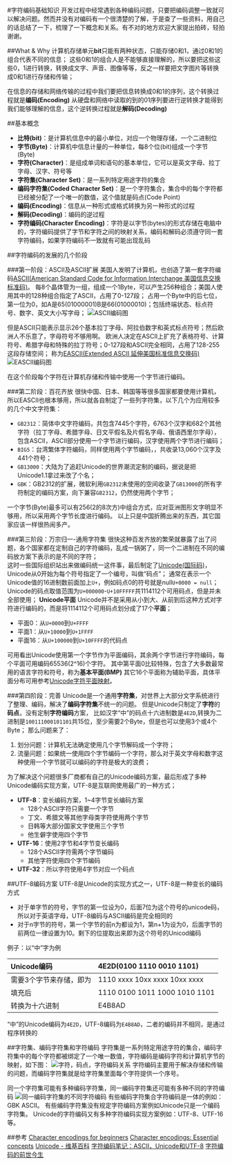 #字符编码基础知识
开发过程中经常遇到各种编码问题，只要把编码调整一致就可以解决问题。然而并没有对编码有一个很清楚的了解，于是查了一些资料，用自己的话总结了一下，梳理了一下概念和关系。有不对的地方欢迎大家提出拍砖，轻拍谢谢。

##What & Why
计算机存储单元**bit**只能有两种状态，只能存储0和1，通过0和1的组合代表不同的信息；
这些0和1的组合人是不能够直接理解的，所以要把这些这些0，1进行转换，转换成文字、声音、图像等等，反之一样要把文字图片等转换成0和1进行存储和传输；

在信息的存储和网络传输的过程中我们要把信息转换成0和1的序列，这个转换过程就是**编码(Encoding)**
从硬盘和网络中读取的到的01序列要进行逆转换才能得到我们能够理解的信息，这个逆转换过程就是**解码(Decoding)**

##基本概念
+ **比特(bit)**：是计算机信息中的最小单位，对应一个物理存储，一个二进制位
+ **字节(Byte)**：计算机中信息计量的一种单位，每8个位(bit)组成一个字节(Byte)
+ **字符(Character)**：是组成单词和语句的基本单位，它可以是英文字母、拉丁字母、汉字、符号等
+ **字符集(Character Set)**：是一系列特定用途字符的集合
+ **编码字符集(Coded Character Set)**：是一个字符集合，集合中的每个字符都已经被分配了一个唯一的数值，这个值就是码点(Code Point)
+ **编码(Encoding)**：信息从一种形式或格式转换为另一种形式的过程
+ **解码(Decoding)**：编码的逆过程
+ **字符编码(Character Encoding)**：字符是以字节(bytes)的形式存储在电脑中的，字符编码提供了字节和字符之间的映射关系，编码和解码必须遵守同一套字符编码，如果字符编码不一致就有可能出现乱码


##字符编码的发展的几个阶段

###第一阶段：ASCII及ASCII扩展
美国人发明了计算机，也创造了第一套字符编码[ASCII(American Standard Code for Information Interchange 美国信息交换标准码)](https://zh.wikipedia.org/wiki/ASCII)。
每8个晶体管为一组，组成一个1Byte，可以产生256种组合；美国人使用其中的128种组合指定了ASCII，占用了0-127段；
占用一个Byte中的后七位，第一位为0，如A是65(01000001)B是66(01000010)；包括终端状态、标点符号、数字、英文大小写字母；
![ASCII编码图](http://www.asciima.com/img/ascii_Table2.png)

但是ASCII只能表示显示26个基本拉丁字母、阿拉伯数字和英式标点符号；然后欧洲人不乐意了，字母符号不够用啊。
欧洲人决定在ASCII上扩充了表格符号、计算符号、希腊字母和特殊的拉丁符号；0-127段和ASCII完全相同，占用了128-255这段存储空间；
称为[EASCII(Extended ASCII 延伸美国标准信息交换码)](https://zh.wikipedia.org/wiki/EASCII)
![EASCII编码图](http://images2015.cnblogs.com/blog/809218/201510/809218-20151002130810902-1753100839.jpg)

在这个阶段每个字符在计算机存储和传输中使用一个字节进行编码。


###第二阶段：百花齐放
很快中国、日本、韩国等等很多国家都要使用计算机，所以EASCII也根本够用，所以就各自制定了一些列字符集，以下几个为应用较多的几个中文字符集：

+ `GB2312`：简体中文字符编码，共包含7445个字符，6763个汉字和682个其他字符（拉丁字母、希腊字母、日文平假名及片假名字母、俄语西里尔字母），包含ASCII，ASCII部分使用一个字节进行编码，汉字使用两个字节进行编码；
+ `BIG5`：台湾繁体字符编码，同样使用两个字节编码，，共收录13,060个汉字及441个符号；
+ `GB13000`：大陆为了追赶Unicode的世界潮流定制的编码，据说是把Unicode1.1拿过来改了个名；
+ `GBK`：GB2312的扩展，微软利用`GB2312`未使用的空间收录了`GB13000`的所有字符制定的编码方案，向下兼容`GB2312`，仍然使用两个字节；

一个字节(Byte)最多可以有256(2的8次方)中组合方式，应对亚洲图形文字明显不够用，所以采用两个字节长度进行编码。
以上只是中国折腾出来的东西，其它国家应该一样很热闹多产。

###第三阶段：万宗归一-通用字符集
很快这种百发齐放的繁荣就暴露了出了问题，各个国家都在定制自己的字符编码，乱成一锅粥了，同一个二进制在不同的编码放方案下表示的是不同的字符；                                         
这时一些国际组织站出来做编码统一这件事，最后制定了[Unicode(国际码)](https://zh.wikipedia.org/wiki/Unicode)，
Unicode从0开始为每个符号指定了一个编号，叫做“码点”；
通常在表示一个Unicode值的16进制数前面加上`U+`，例如码点0的符号就是null`U+0000 = null`；
Unicode的码点取值范围为`U+000000`-`U+10FFFFF`共1114112个可用码点，但是并未全部使用；
**Unicode平面** Unicode并不是采用从小到大、从前到后这种方式对字符进行编码的，而是将1114112个可用码点划分成了17个**平面**；

+ 平面0：从`U+0000`到`U+FFFF`
+ 平面1：从`U+10000`到`U+1FFFF`
+ 平面16：从`U+100000`到`U+10FFFF`的代码点

可用看出Unicode使用第一个字节作为平面编码，其余两个字节进行字符编码，每个平面可用编码65536(2^16)个字符。
其中第平面0比较特殊，包含了大多数最常用的语言字符和符号，称为**基本平面(BMP)**
其它16个平面称为辅助平面，具体平面分布可用参考[Unicode字符平面映射](https://zh.wikipedia.org/wiki/Unicode%E5%AD%97%E7%AC%A6%E5%B9%B3%E9%9D%A2%E6%98%A0%E5%B0%84)。

###第四阶段：完善
Unicode是一个通用**字符集**，对世界上大部分文字系统进行了整理、编码，解决了**编码字符集**不统一的问题。
但是Unicode只制定了**字符**的**码点**，没有定制**字符编码**方案，
比如汉字“中”的码点十六进制数是`4E2D`,转换为二进制是`100111000101101`共15位，至少需要2个Byte，但是也可以使用3个或4个Byte；
那么问题来了：
1. 划分问题：计算机无法确定使用几个字节解码成一个字符；
2. 流量问题：如果统一使用四个字节编码一个字符，那么对于英文字母和数字这种使用一个字节就可以编码的字符是极大的浪费；


为了解决这个问题很多厂商都有自己的Unicode编码方案，最后形成了多种Unicode编码实现方案，UTF-8是互联网使用最广的一种方式；
+ **UTF-8**：变长编码方案，1~4字节变长编码方案
    * 128个ASCII字符只需要一个字节
    * 丁文、希腊文等其他字母类字符使用两个字节
    * 日韩等大部分国家文字使用三个字节
    * 他生僻字使用四个字节
+ **UTF-16**：使用2字节和4字节变长编码
    * 128个ASCII字符需两个字节编码
    * 其他字符使用四个字节编码
+ **UTF-32**：所以字符使用4字节对应一个码点


##UTF-8编码方案
UTF-8是Unicode的实现方式之一，UTF-8是一种变长的编码方式
+ 对于单字节的符号，字节的第一位设为0，后面7位为这个符号的unicode码，所以对于英语字母，UTF-8编码与ASCII编码是完全相同的
+ 对于n字节的符号，第一个字节的前n为都设为1，第n+1为设为0，后面字节的前两位一律设置为10。剩下的位提取出来即为这个符号的Unicod编码

例子：以“中”字为例

|  Unicode编码 | 4E2D(0100 1110 0010 1101)   |
| :------------ | :------------ |
| 需要3个字节来存储，即为  | 1110 xxxx 10xx xxxx 10xx xxxx  |
| 填充后  |  1110 0100 1011 1000 1010 1101 |
| 转换为十六进制 | E4B8AD |


“中”的Unicode编码为`4E2D`，UTF-8编码为`E4B8AD`，二者的编码并不相同，是通过程序转换的

##字符集、编码字符集和字符编码
字符集是一系列特定用途字符的集合，编码字符集中的每个字符都被绑定了一个唯一数值，字符编码是编码字符和计算机字节的映射，如下图：
![字符，码点，字符编码关系](https://www.w3.org/International/articles/definitions-characters/index-data/encodings-utf8.png)
字符编码主要用于解决存储和传输的问题，而编码字符集就是给字符集里面每个字符提供一个序号。

同一个字符集可能有多种编码字符集，同一编码字符集还可能有多种不同的字符编码
![同一编码字符集的不同字符编码](https://www.w3.org/International/articles/definitions-characters/index-data/encodings.png)
有些编码字符集合字符编码是一体的例如：GBK ASCII。
有些编码字符集没有规定字符编码方案例如Unicode只是一个编码字符集。
Unicode的字符编码又有多种字符编码实现方案例如：UTF-8、UTF-16等。


##参考
[Character encodings for beginners](https://www.w3.org/International/questions/qa-what-is-encoding)
[Character encodings: Essential concepts](https://www.w3.org/International/articles/definitions-characters)
[Unicode - 维基百科](https://zh.wikipedia.org/wiki/Unicode)
[字符编码笔记：ASCII，Unicode和UTF-8](http://www.ruanyifeng.com/blog/2007/10/ascii_unicode_and_utf-8.html)
[字符编码的前世今生](http://tgideas.qq.com/webplat/info/news_version3/804/7104/7106/m5723/201307/218730.shtml)

